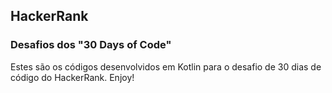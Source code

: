 ## HackerRank
### Desafios dos "30 Days of Code"


Estes são os códigos desenvolvidos em Kotlin para o desafio de 30 dias de código do HackerRank. 
Enjoy! 
